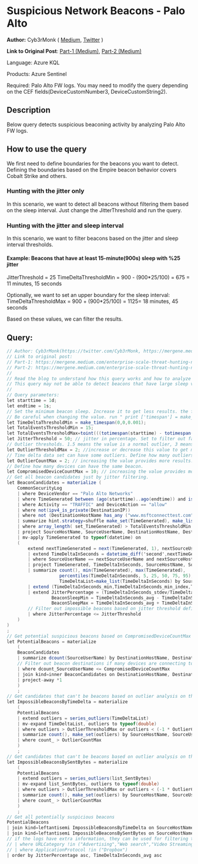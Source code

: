 # Suspicious Network Beacons - Palo Alto
**Author:** Cyb3rMonk ( [Medium](https://mergene.medium.com), [Twitter](https://twitter.com/Cyb3rMonk) )

**Link to Original Post**: [Part-1 (Medium)](https://mergene.medium.com/enterprise-scale-threat-hunting-network-beacon-detection-with-unsupervised-machine-learning-and-277c4c30304f), 
[Part-2 (Medium)](https://mergene.medium.com/enterprise-scale-threat-hunting-network-beacon-detection-with-unsupervised-ml-and-kql-part-2-bff46cfc1e7e)

Language: Azure KQL

Products: Azure Sentinel

Required: Palo Alto FW logs. You may need to modify the query depending on the CEF fields(DeviceCustomNumber3, DeviceCustomString2).


## Description

Below query detects suspicious beaconing activity by analyzing Palo Alto FW logs.

## How to use the query
We first need to define boundaries for the beacons you want to detect. Defining the boundaries based on the Empire beacon behavior covers Cobalt Strike and others.
### Hunting with the jitter only
In this scenario, we want to detect all beacons without filtering them based on the sleep interval. Just change the JitterThreshold and run the query.
### Hunting with the jitter and sleep interval
In this scenario, we want to filter beacons based on the jitter and sleep interval thresholds. 
#### Example: Beacons that have at least 15-minute(900s) sleep with %25 jitter
JitterThreshold = 25
TimeDeltaThresholdMin = 900 -  (900*25/100) = 675 = 11 minutes, 15 seconds

Optionally, we want to set an upper boundary for the sleep interval:
TimeDeltaThresholdMax = 900 + (900*25/100) = 1125= 18 minutes, 45 seconds

Based on these values, we can filter the results.

**Query:**
---

```C#
// Author: Cyb3rMonk(https://twitter.com/Cyb3rMonk, https://mergene.medium.com)
// Link to original post:
// Part-1: https://mergene.medium.com/enterprise-scale-threat-hunting-network-beacon-detection-with-unsupervised-machine-learning-and-277c4c30304f
// Part-2: https://mergene.medium.com/enterprise-scale-threat-hunting-network-beacon-detection-with-unsupervised-ml-and-kql-part-2-bff46cfc1e7e
//
// Read the blog to understand how this query works and how to analyze the results.
// This query may not be able to detect beacons that have large sleep values like 6h-1d. Refactoring and additional analysis are required. 
//
// Query parameters:
let starttime = 1d;
let endtime = 1s;
// Set the minimum beacon sleep. Increase it to get less results. the format is (hour,minute,second.milisecond).
// Be careful when changing the value. run " print ['timespan'] = make_timespan(0, x, y) " to verify you have the correct value set. 
let TimeDeltaThresholdMin = make_timespan(0,0,0.001); 
let TotalEventsThresholdMin = 15;
let TotalEventsThresholdMax=toint(((totimespan(starttime) - totimespan(endtime))/TimeDeltaThresholdMin));
let JitterThreshold = 50; // jitter in percentage. Set to filter out false positives: small threshold means tighter filtering/fewer results.
// Outlier thresholds. 1.5 means the value is a normal outlier, 3 means the value is far far out.
let OutlierThresholdMax = 2; //increase or decrease this value to get more or less results
// Time delta data set can have some outliers. Define how many outliers are acceptable for a beacon. Values between 1 to 3 should be fine.
let OutlierCountMax = 2; // increasing the value provides more results.
// Define how many devices can have the same beacon. 
let CompromisedDeviceCountMax = 10; // increasing the value provides more results. 
// Get all beacon candidates just by jitter filtering.
let BeaconCandidates = materialize (
    CommonSecurityLog
    | where DeviceVendor == "Palo Alto Networks"
    | where TimeGenerated between (ago(starttime)..ago(endtime)) and isnotempty(SourceUserName)
    | where Activity == "TRAFFIC" and DeviceAction == "allow"
    | where not(ipv4_is_private(DestinationIP))
    | where not (DestinationHostName has_any ("www.msftconnecttest.com","mp.microsoft.com")) // exclude known trusted destinations. 
    | summarize hint.strategy=shuffle make_set(TimeGenerated), make_list(SentBytes), make_list(ReceivedBytes), TotalDuration=sum(DeviceCustomNumber3) by  SourceHostName, SourceUserName, DestinationHostName, DestinationIP, DestinationPort, ApplicationProtocol, URLCategory=DeviceCustomString2
    | where array_length( set_TimeGenerated) > TotalEventsThresholdMin and array_length(set_TimeGenerated) < TotalEventsThresholdMax
    | project SourceHostName, SourceUserName, DestinationHostName, DestinationIP, DestinationPort, ApplicationProtocol, URLCategory, list_SentBytes, list_ReceivedBytes, TimeGenerated = array_sort_asc(set_TimeGenerated), TotalDuration
    | mv-apply TimeGenerated to typeof(datetime) on 
    (     
        extend nextTimeGenerated = next(TimeGenerated, 1), nextSourceUserName = next(SourceUserName, 1),nextSourceHostName = next(SourceHostName, 1) , nextDestinationHostCF = next(DestinationHostName, 1), nextDestinationIP = next(DestinationIP, 1)
        | extend TimeDeltaInSeconds = datetime_diff('second',nextTimeGenerated,TimeGenerated)
        | where SourceUserName == nextSourceUserName and nextSourceHostName == SourceHostName and nextDestinationHostCF == DestinationHostName and nextDestinationIP == DestinationIP
        | project TimeGenerated, TimeDeltaInSeconds, SourceHostName, SourceUserName, DestinationHostName, DestinationIP, DestinationPort
        | summarize count(), min(TimeGenerated), max(TimeGenerated),
                    percentiles(TimeDeltaInSeconds, 5, 25, 50, 75, 95), // percentiles analyzes the distribution of the values. Can be used for making a decision or FP tuning.
                    TimeDeltaList=make_list(TimeDeltaInSeconds) by SourceHostName, SourceUserName, DestinationHostName, DestinationIP, DestinationPort
        | extend (TimeDeltaInSeconds_min,TimeDeltaInSeconds_min_index,TimeDeltaInSeconds_max,TimeDeltaInSeconds_max_index,TimeDeltaInSeconds_avg,TimeDeltaInSeconds_stdev,TimeDeltaInSeconds_variance) = series_stats(TimeDeltaList)
        | extend JitterPercentage = (TimeDeltaInSeconds_stdev/TimeDeltaInSeconds_avg)*100,
                 BeaconSleepMin = TimeDeltaInSeconds_avg - TimeDeltaInSeconds_stdev,
                 BeaconSleepMax = TimeDeltaInSeconds_avg + TimeDeltaInSeconds_stdev
        // Filter out impossible beacons based on jitter threshold defined.
        | where JitterPercentage <= JitterThreshold
    )
)
;
// Get potential suspicious beacons based on CompromisedDeviceCountMax
let PotentialBeacons = materialize 
    (
    BeaconCandidates
    | summarize dcount(SourceUserName) by DestinationHostName, DestinationPort
    // Filter out beacon destinations if many devices are connecting to the same destination (like windows update)
    | where dcount_SourceUserName <= CompromisedDeviceCountMax
    | join kind=inner BeaconCandidates on DestinationHostName, DestinationPort
    | project-away *1
    )
    ;
// Get candidates that can't be beacons based on outlier analysis on the time delta
let ImpossibleBeaconsByTimeDelta = materialize 
    (
    PotentialBeacons
    | extend outliers = series_outliers(TimeDeltaList)
    | mv-expand TimeDeltaList, outliers to typeof(double)
    | where outliers > OutlierThresholdMax or outliers < (-1 * OutlierCountMax) // outlier can be negative or positive.
    | summarize count(), make_set(outliers) by SourceHostName, SourceUserName, DestinationHostName, DestinationIP, DestinationPort, ApplicationProtocol, URLCategory
    | where count_ > OutlierCountMax
    )
    ;
// Get candidates that can't be beacons based on outlier analysis on the sent bytes
let ImpossibleBeaconsBySentBytes = materialize 
    (
    PotentialBeacons
    | extend outliers = series_outliers(list_SentBytes)
    | mv-expand list_SentBytes, outliers to typeof(double)
    | where outliers > OutlierThresholdMax or outliers < (-1 * OutlierCountMax) // outlier can be negative or positive.
    | summarize count(), make_set(outliers) by SourceHostName, SourceUserName, DestinationHostName, DestinationIP, DestinationPort, ApplicationProtocol, URLCategory
    | where count_ > OutlierCountMax
    )
    ;
// Get all potentially suspicious beacons
PotentialBeacons
| join kind=leftantisemi ImpossibleBeaconsByTimeDelta on SourceHostName, SourceUserName, DestinationHostName, DestinationIP, DestinationPort, ApplicationProtocol, URLCategory
| join kind=leftantisemi ImpossibleBeaconsBySentBytes on SourceHostName, SourceUserName, DestinationHostName, DestinationIP, DestinationPort, ApplicationProtocol, URLCategory
// if the logs have extra information, they can be used for filtering the nonmalicious destinations
// | where URLCategory !in ("Advertising","Web search","Video Streaming")
// | where ApplicationProtocol !in ("Dropbox")
| order by JitterPercentage asc, TimeDeltaInSeconds_avg asc
```
